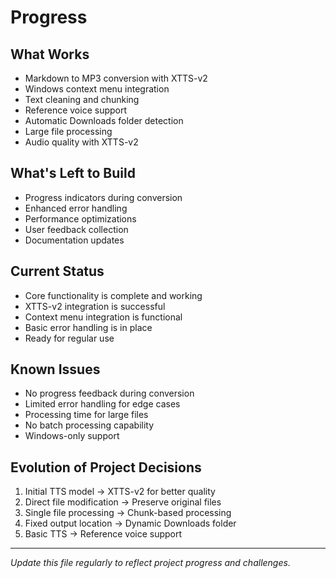 # Progress

## What Works
- Markdown to MP3 conversion with XTTS-v2
- Windows context menu integration
- Text cleaning and chunking
- Reference voice support
- Automatic Downloads folder detection
- Large file processing
- Audio quality with XTTS-v2

## What's Left to Build
- Progress indicators during conversion
- Enhanced error handling
- Performance optimizations
- User feedback collection
- Documentation updates

## Current Status
- Core functionality is complete and working
- XTTS-v2 integration is successful
- Context menu integration is functional
- Basic error handling is in place
- Ready for regular use

## Known Issues
- No progress feedback during conversion
- Limited error handling for edge cases
- Processing time for large files
- No batch processing capability
- Windows-only support

## Evolution of Project Decisions
1. Initial TTS model → XTTS-v2 for better quality
2. Direct file modification → Preserve original files
3. Single file processing → Chunk-based processing
4. Fixed output location → Dynamic Downloads folder
5. Basic TTS → Reference voice support

---

*Update this file regularly to reflect project progress and challenges.* 